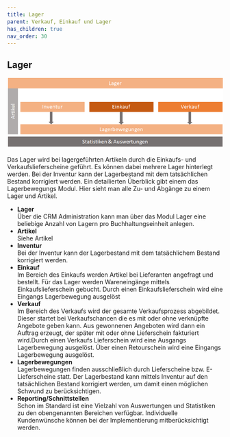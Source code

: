 ```yaml
---
title: Lager
parent: Verkauf, Einkauf und Lager
has_children: true
nav_order: 30
---
```


## Lager

![Übersichtsdiagramm](../Pictures/Overview_Lager.png)

Das Lager wird bei lagergeführten Artikeln durch die Einkaufs- und Verkaufslieferscheine geführt. Es können dabei mehrere Lager hinterlegt werden. Bei der Inventur kann der Lagerbestand mit dem tatsächlichen Bestand korrigiert werden. Ein detailierten Überblick gibt einem das Lagerbewegungs Modul. Hier sieht man alle Zu- und Abgänge zu einem Lager und Artikel.

- **Lager**\
Über die CRM Administration kann man über das Modul Lager eine beliebige Anzahl von Lagern pro Buchhaltungseinheit anlegen.
- **Artikel**\
Siehe Artikel <!-- ToDo Mike -->
- **Inventur**\
Bei der Inventur kann der Lagerbestand mit dem tatsächlichem Bestand korrigiert werden.
- **Einkauf**\
Im Bereich des Einkaufs werden Artikel bei Lieferanten angefragt und bestellt. Für das Lager werden Wareneingänge mittels Einkaufslieferschein gebucht. Durch einen Einkaufslieferschein wird eine Eingangs Lagerbewegung ausgelöst
- **Verkauf**\
Im Bereich des Verkaufs wird der gesamte Verkaufsprozess abgebildet. Dieser startet bei Verkaufschancen die es mit oder ohne verknüpfte Angebote geben kann. Aus gewonnenen Angeboten wird dann ein Auftrag erzeugt, der später mit oder ohne Lieferschein fakturiert wird.Durch einen Verkaufs Lieferschein wird eine Ausgangs Lagerbewegung ausgelöst. Über einen Retourschein wird eine Eingangs Lagerbewegung ausgelöst.
- **Lagerbewegungen**\
Lagerbewegungen finden ausschließlich durch Lieferscheine bzw. E-Lieferscheine statt. Der Lagerbestand kann mittels Inventur auf den tatsächlichen Bestand korrigiert werden, um damit einen möglichen Schwund zu berücksichtigen.
- **Reporting/Schnittstellen**\
Schon im Standard ist eine Vielzahl von Auswertungen und Statistiken zu den obengenannten Bereichen verfügbar. Individuelle Kundenwünsche können bei der Implementierung mitberücksichtigt werden.

